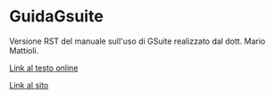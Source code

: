 # GuidaGsuite
Versione RST del manuale sull'uso di GSuite realizzato dal dott. Mario Mattioli.

[Link al testo online](https://guida-gsuite.readthedocs.io/it/latest/)

[Link al sito](https://www.mariomattioli.it/2017/02/26/aggiornata-la-guida-g-suite-for-education) 
